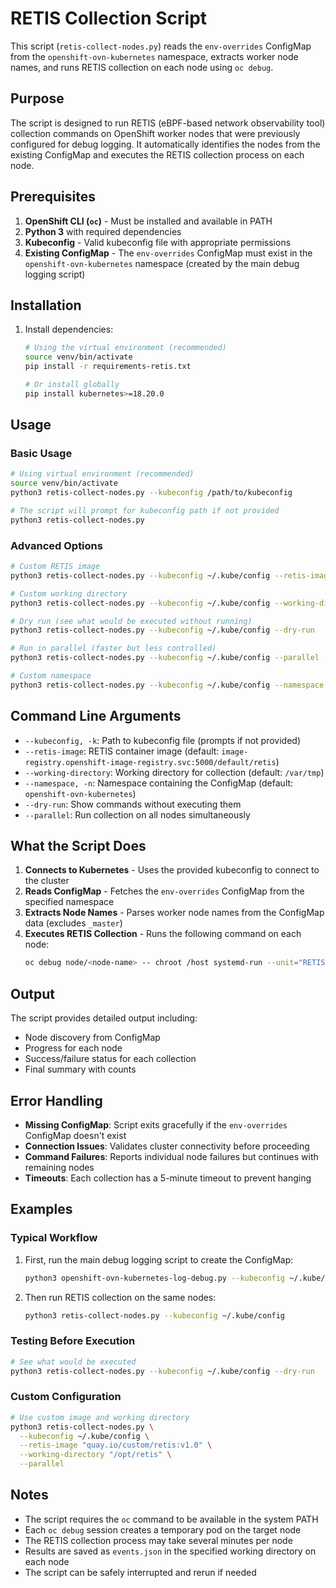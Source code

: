 # RETIS Collection Script

This script (`retis-collect-nodes.py`) reads the `env-overrides` ConfigMap from the `openshift-ovn-kubernetes` namespace, extracts worker node names, and runs RETIS collection on each node using `oc debug`.

## Purpose

The script is designed to run RETIS (eBPF-based network observability tool) collection commands on OpenShift worker nodes that were previously configured for debug logging. It automatically identifies the nodes from the existing ConfigMap and executes the RETIS collection process on each node.

## Prerequisites

1. **OpenShift CLI (`oc`)** - Must be installed and available in PATH
2. **Python 3** with required dependencies
3. **Kubeconfig** - Valid kubeconfig file with appropriate permissions
4. **Existing ConfigMap** - The `env-overrides` ConfigMap must exist in the `openshift-ovn-kubernetes` namespace (created by the main debug logging script)

## Installation

1. Install dependencies:
   ```bash
   # Using the virtual environment (recommended)
   source venv/bin/activate
   pip install -r requirements-retis.txt
   
   # Or install globally
   pip install kubernetes>=18.20.0
   ```

## Usage

### Basic Usage

```bash
# Using virtual environment (recommended)
source venv/bin/activate
python3 retis-collect-nodes.py --kubeconfig /path/to/kubeconfig

# The script will prompt for kubeconfig path if not provided
python3 retis-collect-nodes.py
```

### Advanced Options

```bash
# Custom RETIS image
python3 retis-collect-nodes.py --kubeconfig ~/.kube/config --retis-image "custom-registry/retis:latest"

# Custom working directory
python3 retis-collect-nodes.py --kubeconfig ~/.kube/config --working-directory /tmp

# Dry run (see what would be executed without running)
python3 retis-collect-nodes.py --kubeconfig ~/.kube/config --dry-run

# Run in parallel (faster but less controlled)
python3 retis-collect-nodes.py --kubeconfig ~/.kube/config --parallel

# Custom namespace
python3 retis-collect-nodes.py --kubeconfig ~/.kube/config --namespace custom-ovn-namespace
```

## Command Line Arguments

- `--kubeconfig, -k`: Path to kubeconfig file (prompts if not provided)
- `--retis-image`: RETIS container image (default: `image-registry.openshift-image-registry.svc:5000/default/retis`)
- `--working-directory`: Working directory for collection (default: `/var/tmp`)
- `--namespace, -n`: Namespace containing the ConfigMap (default: `openshift-ovn-kubernetes`)
- `--dry-run`: Show commands without executing them
- `--parallel`: Run collection on all nodes simultaneously

## What the Script Does

1. **Connects to Kubernetes** - Uses the provided kubeconfig to connect to the cluster
2. **Reads ConfigMap** - Fetches the `env-overrides` ConfigMap from the specified namespace
3. **Extracts Node Names** - Parses worker node names from the ConfigMap data (excludes `_master`)
4. **Executes RETIS Collection** - Runs the following command on each node:
   ```bash
   oc debug node/<node-name> -- chroot /host systemd-run --unit="RETIS" --working-directory=<working-dir> sh -c "export RETIS_IMAGE='<retis-image>'; ./retis_in_container.sh collect -o events.json --allow-system-changes --ovs-track --stack --probe-stack --filter-packet 'tcp port 8080 or tcp port 8081'"
   ```

## Output

The script provides detailed output including:
- Node discovery from ConfigMap
- Progress for each node
- Success/failure status for each collection
- Final summary with counts

## Error Handling

- **Missing ConfigMap**: Script exits gracefully if the `env-overrides` ConfigMap doesn't exist
- **Connection Issues**: Validates cluster connectivity before proceeding
- **Command Failures**: Reports individual node failures but continues with remaining nodes
- **Timeouts**: Each collection has a 5-minute timeout to prevent hanging

## Examples

### Typical Workflow

1. First, run the main debug logging script to create the ConfigMap:
   ```bash
   python3 openshift-ovn-kubernetes-log-debug.py --kubeconfig ~/.kube/config
   ```

2. Then run RETIS collection on the same nodes:
   ```bash
   python3 retis-collect-nodes.py --kubeconfig ~/.kube/config
   ```

### Testing Before Execution

```bash
# See what would be executed
python3 retis-collect-nodes.py --kubeconfig ~/.kube/config --dry-run
```

### Custom Configuration

```bash
# Use custom image and working directory
python3 retis-collect-nodes.py \
  --kubeconfig ~/.kube/config \
  --retis-image "quay.io/custom/retis:v1.0" \
  --working-directory "/opt/retis" \
  --parallel
```

## Notes

- The script requires the `oc` command to be available in the system PATH
- Each `oc debug` session creates a temporary pod on the target node
- The RETIS collection process may take several minutes per node
- Results are saved as `events.json` in the specified working directory on each node
- The script can be safely interrupted and rerun if needed 